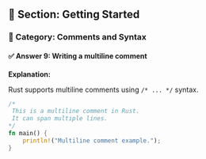 ## 📘 Section: Getting Started  
### 🔹 Category: Comments and Syntax  
#### ✅ Answer 9: Writing a multiline comment

**Explanation:**

Rust supports multiline comments using `/* ... */` syntax.

```rust
/*
 This is a multiline comment in Rust.
 It can span multiple lines.
*/
fn main() {
    println!("Multiline comment example.");
}
```
